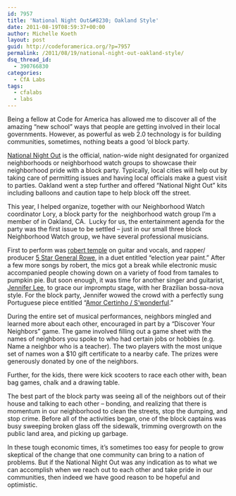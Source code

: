 ```yaml
---
id: 7957
title: 'National Night Out&#8230; Oakland Style'
date: 2011-08-19T08:59:37+00:00
author: Michelle Koeth
layout: post
guid: http://codeforamerica.org/?p=7957
permalink: /2011/08/19/national-night-out-oakland-style/
dsq_thread_id:
  - 390766830
categories:
  - CfA Labs
tags:
  - cfalabs
  - labs
---
```

[<img class="size-medium wp-image-7974 alignright" title="IMAG0288fuzz" src="http://codeforamerica.org/wp-content/uploads/2011/08/IMAG0288fuzz-300x179.jpg" alt="" />](http://codeforamerica.org/wp-content/uploads/2011/08/IMAG0288fuzz.jpg)Being a fellow at Code for America has allowed me to discover all of the amazing &#8220;new school&#8221; ways that people are getting involved in their local governments. However, as powerful as web 2.0 technology is for building communities, sometimes, nothing beats a good &#8216;ol block party.

[National Night Out](http://www.nationalnightout.org/nno/index.html) is the official, nation-wide night designated for organized neighborhoods or neighborhood watch groups to showcase their neighborhood pride with a block party. Typically, local cities will help out by taking care of permitting issues and having local officials make a guest visit to parties. Oakland went a step further and offered &#8220;National Night Out&#8221; kits including balloons and caution tape to help block off the street.

This year, I helped organize, together with our Neighborhood Watch coordinator Lory, a block party for the  neighborhood watch group I&#8217;m a member of in Oakland, CA.  Lucky for us, the entertainment agenda for the party was the first issue to be settled &#8211; just in our small three block Neighborhood Watch group, we have several professional musicians.

First to perform was [robert temple](http://www.roberttemplemusic.com/) on guitar and vocals, and rapper/ producer [5 Star General Rowe](http://www.musicwillstopthewar.com/), in a duet entitled &#8220;election year paint.&#8221; After a few more songs by robert, the mics got a break while electronic music accompanied people chowing down on a variety of food from tamales to pumpkin pie. But soon enough, it was time for another singer and guitarist, [Jennifer Lee](http://www.jennifer-lee.net), to grace our impromptu stage, with her Brazilian bossa-nova style. For the block party, Jennifer wowed the crowd with a perfectly sung Portuguese piece entitled &#8220;[Amor Certinho / S&#8217;wond](http://www.cdbaby.com/cd/jenniferlee2)[erful](http://www.cdbaby.com/cd/jenniferlee2).&#8221;

During the entire set of musical performances, neighbors mingled and learned more about each other, encouraged in part by a &#8220;Discover Your Neighbors&#8221; game. The game involved filling out a game sheet with the names of neighbors you spoke to who had certain jobs or hobbies (e.g. Name a neighbor who is a teacher). The two players with the most unique set of names won a $10 gift certificate to a nearby cafe. The prizes were generously donated by one of the neighbors.

[<img class="alignleft size-medium wp-image-7977" title="IMAG0289" src="http://codeforamerica.org/wp-content/uploads/2011/08/IMAG0289-e1312838901929-300x174.jpg" alt="" />](http://codeforamerica.org/wp-content/uploads/2011/08/IMAG0289.jpg)Further, for the kids, there were kick scooters to race each other with, bean bag games, chalk and a drawing table.

The best part of the block party was seeing all of the neighbors out of their house and talking to each other &#8211; bonding, and realizing that there is momentum in our neighborhood to clean the streets, stop the dumping, and stop crime. Before all of the activities began, one of the block captains was busy sweeping broken glass off the sidewalk, trimming overgrowth on the public land area, and picking up garbage.

In these tough economic times, it&#8217;s sometimes too easy for people to grow skeptical of the change that one community can bring to a nation of problems. But if the National Night Out was any indication as to what we can accomplish when we reach out to each other and take pride in our communities, then indeed we have good reason to be hopeful and optimistic.